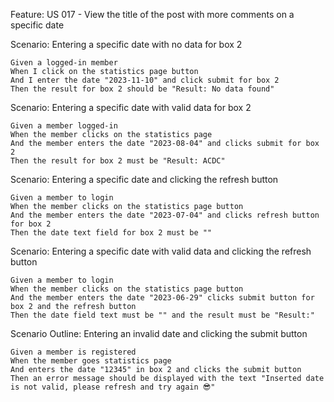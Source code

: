 Feature: US 017 - View the title of the post with more comments on a specific date 

 Scenario: Entering a specific date with no data for box 2
 
    Given a logged-in member
    When I click on the statistics page button
    And I enter the date "2023-11-10" and click submit for box 2
    Then the result for box 2 should be "Result: No data found"

 Scenario: Entering a specific date with valid data for box 2
 
    Given a member logged-in
    When the member clicks on the statistics page 
    And the member enters the date "2023-08-04" and clicks submit for box 2
    Then the result for box 2 must be "Result: ACDC"

 Scenario: Entering a specific date and clicking the refresh button
 
    Given a member to login
    When the member clicks on the statistics page button
    And the member enters the date "2023-07-04" and clicks refresh button for box 2
    Then the date text field for box 2 must be ""

 Scenario: Entering a specific date with valid data and clicking the refresh button
 
    Given a member to login
    When the member clicks on the statistics page button
    And the member enters the date "2023-06-29" clicks submit button for box 2 and the refresh button
    Then the date field text must be "" and the result must be "Result:"

 Scenario Outline: Entering an invalid date and clicking the submit button

    Given a member is registered
    When the member goes statistics page
    And enters the date "12345" in box 2 and clicks the submit button
    Then an error message should be displayed with the text "Inserted date is not valid, please refresh and try again 😎"
  